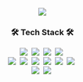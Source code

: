 <p align='center'>
    <img src="https://capsule-render.vercel.app/api?type=waving&color=auto&height=300&section=header&text=JinMyeong%20Seo&fontSize=90&animation=fadeIn&fontAlignY=30&desc=Passionate%20developer%20to%20turn%20ideas%20into%20impactful%20solutions🚀&descAlignY=51&descAlign=62"/>
</p>

<h3 align="center"> 🛠️ Tech Stack 🛠️ </h3>

<p align="center">
<img src="https://img.shields.io/badge/Java-FF5733?style=flat-square&logo=&logoColor=white"/></a>&nbsp 
<img src="https://img.shields.io/badge/Spring-6DB33F?style=flat-square&logo=spring&logoColor=white"/></a>&nbsp
<img src="https://img.shields.io/badge/thymeleaf-005F0F?style=flat-square&logo=thymeleaf&logoColor=white"/></a>&nbsp
<img src="https://img.shields.io/badge/Spring Boot-6DB33F?style=flat-square&logo=springboot&logoColor=white"/></a>&nbsp
<br>
<img src="https://img.shields.io/badge/HTML5-E34F26?style=flat-square&logo=html5&logoColor=white"/></a>&nbsp
<img src="https://img.shields.io/badge/CSS3-1572B6?style=flat-square&logo=css3&logoColor=white"/></a>&nbsp
<img src="https://img.shields.io/badge/javascript-F7DF1E?style=flat-square&logo=javascript&logoColor=white"/></a>&nbsp
<img src="https://img.shields.io/badge/jquery-0769AD?style=flat-square&logo=jquery&logoColor=white"/></a>&nbsp
<img src="https://img.shields.io/badge/Bootstrap-7952B3?style=flat-square&logo=bootstrap&logoColor=white"/></a>&nbsp
<img src="https://img.shields.io/badge/Bootstrap-7952B3?style=flat-square&logo=bootstrap&logoColor=white"/></a>&nbsp
<br>
<img src="https://img.shields.io/badge/Oracle-F80000?style=flat-square&logo=oracle&logoColor=white"/></a>&nbsp
<img src="https://img.shields.io/badge/Mariadb-003545?style=flat-square&logo=mariadb&logoColor=white"/></a>&nbsp
</p>

